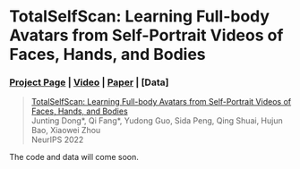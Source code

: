 # TotalSelfScan: Learning Full-body Avatars from Self-Portrait Videos of Faces, Hands, and Bodies
### [Project Page](https://zju3dv.github.io/TotalSelfScan/) | [Video](https://www.youtube.com/watch?v=zbNJsqhkees) | [Paper](https://openreview.net/pdf?id=lgj33-O1Ely) | [Data]

> [TotalSelfScan: Learning Full-body Avatars from Self-Portrait Videos of Faces, Hands, and Bodies](https://openreview.net/pdf?id=lgj33-O1Ely)  
> Junting Dong*, Qi Fang*, Yudong Guo, Sida Peng, Qing Shuai, Hujun Bao, Xiaowei Zhou  
> NeurIPS 2022

The code and data will come soon.
